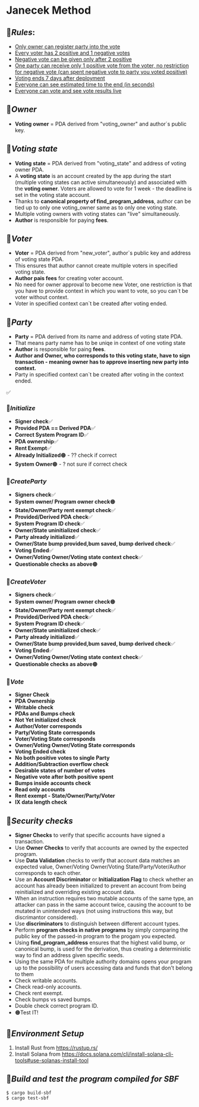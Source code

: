 # **Janecek Method**

## 🍇***Rules***:
- <u>Only owner can register party into the vote</u>
- <u>Every voter has 2 positive and 1 negative votes</u>
- <u>Negative vote can be given only after 2 positive</u>
- <u>One party can receive only 1 positive vote from the voter, no restriction for negative vote (can spent negative vote to party you voted positive)</u>
- <u>Voting ends 7 days after deployment</u>
- <u>Everyone can see estimated time to the end (in seconds)</u>
- <u>Everyone can vote and see vote results live</u>

## 🍉***Owner***
- **Voting owner** = PDA derived from "voting_owner" and author`s public key.
## 🍊***Voting state***
- **Voting state** = PDA derived from "voting_state" and address of voting owner PDA.
- A **voting state** is an account created by the app during the start (multiple voting states can active simultaneously) and associated with the **voting owner**. Voters are allowed to vote for 1 week - the deadline is set in the voting state account.
- Thanks to **canonical property of find_program_address**, author can be tied up to only one voting_owner same as to only one voting state.
- Multiple voting owners with voting states can "live" simultaneously.
- **Author** is responsible for paying **fees**.

## 🍋***Voter***
- **Voter** = PDA derived from "new_voter", author`s public key and address of voting state PDA.
- This ensures that author cannot create multiple voters in specified voting state.
- **Author pais fees** for creating voter account.
- No need for owner approval to become new Voter, one restriction is that you have to provide context in which you want to vote, so you can`t be voter without context.
- Voter in specified context can`t be created after voting ended.
## 🍍***Party***
- **Party** = PDA derived from its name and address of voting state PDA.
- That means party name has to be uniqe in context of one voting state
- **Author** is responsible for paing **fees**.
- **Author and Owner, who corresponds to this voting state, have to sign transaction - meaning owner has to approve inserting new party into context.**
- Party in specified context can`t be created after voting in the context ended.

✅
### 🍎***Initialize***
- **Signer check**✅
- **Provided PDA == Derived PDA**✅
- **Correct System Program ID**✅
- **PDA ownership**✅
- **Rent Exempt**✅
- **Already Initialized**🟠 - ?? check if correct
- **System Owner**🟠 - ? not sure if correct check
### 🍓***CreateParty***
- **Signers check**✅
- **System owner/ Program owner check**🟠
- **State/Owner/Party rent exempt check**✅
- **Provided/Derived PDA check**✅
- **System Program ID check**✅
- **Owner/State uninitialized check**✅
- **Party already initialized**✅
- **Owner/State bump provided,bum saved, bump derived check**✅
- **Voting Ended**✅
- **Owner/Voting Owner/Voting state context check**✅
- **Questionable checks as above**🟠
### 🥝***CreateVoter***
- **Signers check**✅
- **System owner/ Program owner check**🟠
- **State/Owner/Party rent exempt check**✅
- **Provided/Derived PDA check**✅
- **System Program ID check**✅
- **Owner/State uninitialized check**✅
- **Party already initialized**✅
- **Owner/State bump provided,bum saved, bump derived check**✅
- **Voting Ended**✅
- **Owner/Voting Owner/Voting state context check**✅
- **Questionable checks as above**🟠
### 🍒***Vote***
- **Signer Check**
- **PDA Ownership**
- **Writable check**
- **PDAs and Bumps check**
- **Not Yet initialized check**
- **Author/Voter corresponds**
- **Party/Voting State corresponds**
- **Voter/Voting State corresponds**
- **Owner/Voting Owner/Voting State corresponds**
- **Voting Ended check**
- **No both positive votes to single Party**
- **Addition/Subtraction overflow check**
- **Desirable states of number of votes**
- **Negative vote after both positive spent**
- **Bumps inside accounts check**
- **Read only accounts**
- **Rent exempt - State/Owner/Party/Voter**
- **IX data length check**


## 🥥***Security checks***
- **Signer Checks** to verify that specific accounts have signed a transaction.
- Use **Owner Checks** to verify that accounts are owned by the expected program.
- Use **Data Validation** checks to verify that account data matches an expected value, Owner/Voting Owner/Voting State/Party/Voter/Author corresponds to each other.
- Use an **Account Discriminator** or **Initialization Flag** to check whether an account has already been initialized to prevent an account from being reinitialized and overriding existing account data.
- When an instruction requires two mutable accounts of the same type, an attacker can pass in the same account twice, causing the account to be mutated in unintended ways (not using instructions this way, but discrimantor considered).
- Use **discriminators** to distinguish between different account types.
- Perform **program checks in native programs** by simply comparing the public key of the passed-in program to the progam you expected.
- Using **find_program_address** ensures that the highest valid bump, or canonical bump, is used for the derivation, thus creating a deterministic way to find an address given specific seeds.
- Using the same PDA for multiple authority domains opens your program up to the possibility of users accessing data and funds that don't belong to them
- Check writable accounts.
- Check read-only accounts.
- Check rent exempt.
- Check bumps vs saved bumps.
- Double check correct program ID.
- 🟠Test IT!




## 🍌***Environment Setup***
1. Install Rust from https://rustup.rs/
2. Install Solana from https://docs.solana.com/cli/install-solana-cli-tools#use-solanas-install-tool

## 🥩***Build and test the program compiled for SBF***
```
$ cargo build-sbf
$ cargo test-sbf
```

